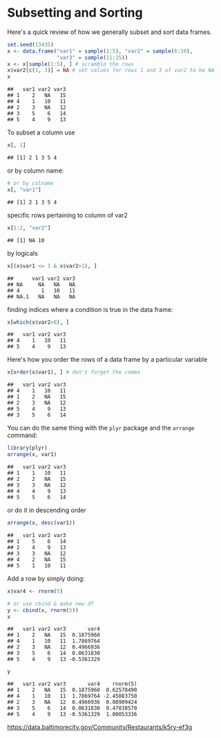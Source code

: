 # Subsetting and Sorting

Here's a quick review of how we generally subset and sort data frames. 


```r
set.seed(13435)
x <- data.frame("var1" = sample(1:5), "var2" = sample(6:10), 
                "var3" = sample(11:15))
x <- x[sample(1:5), ] # scramble the rows
x$var2[c(1, 3)] = NA # set values for rows 1 and 3 of var2 to be NA
x
```

```
##   var1 var2 var3
## 1    2   NA   15
## 4    1   10   11
## 2    3   NA   12
## 3    5    6   14
## 5    4    9   13
```

To subset a column use 


```r
x[, 1]
```

```
## [1] 2 1 3 5 4
```
or by column name:

```r
# or by colname
x[, "var1"]
```

```
## [1] 2 1 3 5 4
```
specific rows pertaining to column of var2

```r
x[1:2, "var2"]
```

```
## [1] NA 10
```
by logicals

```r
x[(x$var1 <= 3 & x$var2>1), ]
```

```
##      var1 var2 var3
## NA     NA   NA   NA
## 4       1   10   11
## NA.1   NA   NA   NA
```
finding indices where a condition is true in the data frame:

```r
x[which(x$var2>8), ]
```

```
##   var1 var2 var3
## 4    1   10   11
## 5    4    9   13
```

Here's how you order the rows of a data frame by a particular variable

```r
x[order(x$var1), ] # don't forget the comma
```

```
##   var1 var2 var3
## 4    1   10   11
## 1    2   NA   15
## 2    3   NA   12
## 5    4    9   13
## 3    5    6   14
```

You can do the same thing with the `plyr` package and the `arrange` command:

```r
library(plyr)
arrange(x, var1)
```

```
##   var1 var2 var3
## 1    1   10   11
## 2    2   NA   15
## 3    3   NA   12
## 4    4    9   13
## 5    5    6   14
```
or do it in descending order

```r
arrange(x, desc(var1))
```

```
##   var1 var2 var3
## 1    5    6   14
## 2    4    9   13
## 3    3   NA   12
## 4    2   NA   15
## 5    1   10   11
```

Add a row by simply doing:

```r
x$var4 <- rnorm(5)

# or use cbind & make new df
y <- cbind(x, rnorm(5))
x
```

```
##   var1 var2 var3       var4
## 1    2   NA   15  0.1875960
## 4    1   10   11  1.7869764
## 2    3   NA   12  0.4966936
## 3    5    6   14  0.0631830
## 5    4    9   13 -0.5361329
```

```r
y
```

```
##   var1 var2 var3       var4    rnorm(5)
## 1    2   NA   15  0.1875960  0.62578490
## 4    1   10   11  1.7869764 -2.45083750
## 2    3   NA   12  0.4966936  0.08909424
## 3    5    6   14  0.0631830  0.47838570
## 5    4    9   13 -0.5361329  1.00053336
```
https://data.baltimorecity.gov/Community/Restaurants/k5ry-ef3g
